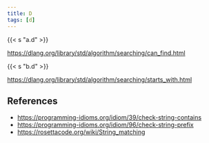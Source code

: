 ```yaml
---
title: D
tags: [d]
---
```


{{< s "a.d" >}}

<https://dlang.org/library/std/algorithm/searching/can_find.html>

{{< s "b.d" >}}

<https://dlang.org/library/std/algorithm/searching/starts_with.html>

## References

- <https://programming-idioms.org/idiom/39/check-string-contains>
- <https://programming-idioms.org/idiom/96/check-string-prefix>
- <https://rosettacode.org/wiki/String_matching>
